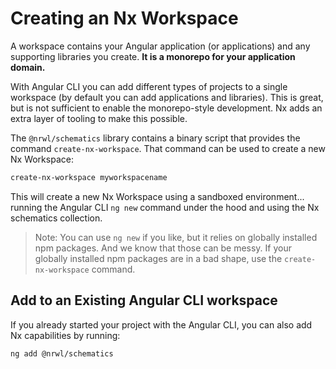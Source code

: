 # Creating an Nx Workspace

A workspace contains your Angular application (or applications) and any
supporting libraries you create.
**It is a monorepo for your application domain.**

With Angular CLI you can add different types of projects to a single
workspace (by default you can add applications and libraries).
This is great, but is not sufficient to enable the monorepo-style development.
Nx adds an extra layer of tooling to make this possible.

The `@nrwl/schematics` library contains a binary script that provides
the command `create-nx-workspace`. That command can be used to create a
new Nx Workspace:

```bash
create-nx-workspace myworkspacename
```

This will create a new Nx Workspace using a sandboxed environment...
running the Angular CLI `ng new` command under the hood and using
the Nx schematics collection.

> Note: You can use `ng new` if you like, but it relies on globally
> installed npm packages. And we know that those can be messy.
> If your globally installed npm packages are in a bad shape,
> use the `create-nx-workspace` command.

## Add to an Existing Angular CLI workspace

If you already started your project with the Angular CLI, you can also
add Nx capabilities by running:

```bash
ng add @nrwl/schematics
```

